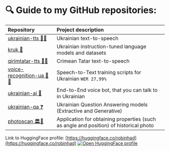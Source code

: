 # 🔍 Guide to my GitHub repositories:

Repository          |  Project description
:-------------------------|:-------------------------
[ukrainian-tts 📢🤖](https://github.com/robinhad/ukrainian-tts) | Ukrainian text-to-speech
[kruk 🤖](https://github.com/robinhad/kruk) | Ukrainian instruction-tuned language models and datasets
[qirimtatar-tts 📢🤖](https://github.com/robinhad/qirimtatar-tts) | Crimean Tatar text-to-speech
[voice-recognition-ua 🤖🎤](https://github.com/robinhad/voice-recognition-ua)  |  Speech-to-Text training scripts for Ukrainian `WER 27,99%`
[ukrainian-ai 🤖](https://github.com/robinhad/ukrainian-ai)  |  End-to-End voice bot, that you can talk to in Ukrainian
[ukrainian-qa ❓](https://github.com/robinhad/ukrainian-qa)  |  Ukrainian Question Answering models (Extractive and Generative)
[photoscan 🏛️👀](https://github.com/robinhad/photoscan) | Application for obtaining properties (such as angle and position) of historical photo

Link to HuggingFace profile: [https://huggingface.co/robinhad](https://huggingface.co/robinhad) [![Open HuggingFace profile ](https://img.shields.io/badge/Open%20Profile-%F0%9F%A4%97%20-yellow)](https://huggingface.co/spaces/robinhad/ukrainian-tts)

